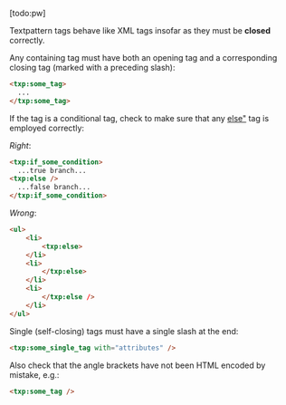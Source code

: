 [todo:pw]

Textpattern tags behave like XML tags insofar as they must be **closed** correctly.

Any containing tag must have both an opening tag and a corresponding closing tag (marked with a preceding slash):

~~~ html
<txp:some_tag>
  ...
</txp:some_tag>
~~~

If the tag is a conditional tag, check to make sure that any [else"](else) tag is employed correctly:

*Right*:

~~~ html
<txp:if_some_condition>
  ...true branch...
<txp:else />
  ...false branch...
</txp:if_some_condition>
~~~

*Wrong*:

~~~ html
<ul>
    <li>
        <txp:else>
    </li>
    <li>
        </txp:else>
    </li>
    <li>
        </txp:else />
    </li>
</ul>
~~~

Single (self-closing) tags must have a single slash at the end:

~~~ html
<txp:some_single_tag with="attributes" />
~~~

Also check that the angle brackets have not been HTML encoded by mistake, e.g.:

~~~ html
<txp:some_tag />
~~~
